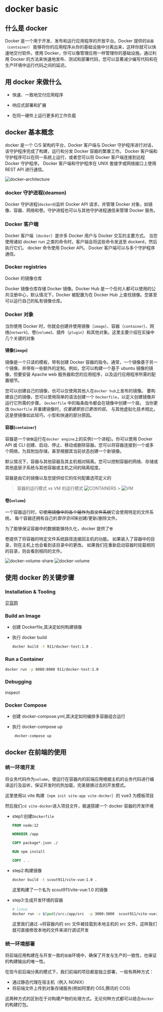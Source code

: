 # docker basic

## 什么是 docker

Docker 是一个用于开发、发布和运行应用程序的开放平台。Docker 提供的`容器（container）` 能够将你的应用程序从你的基础设施中分离出来，这样你就可以快速地交付软件。使用 Docker，你可以像管理应用一样管理你的基础设施。通过利用 Docker 的方法来快速地发布、测试和部署代码，您可以显著减少编写代码和在生产环境中运行代码之间的延迟。

## 用 docker 来做什么

- 快速、一致地交付应用程序

- 响应式部署和扩展

- 在同一硬件上运行更多的工作负载

## docker 基本概念

docker 是一个 C/S 架构的平台，Docker 客户端与 Docker 守护程序进行对话，该守护程序完成了构建，运行和分发 Docker 容器的繁重工作。 Docker 客户端和守护程序可以在同一系统上运行，或者您可以将 Docker 客户端连接到远程 Docker 守护程序。 Docker 客户端和守护程序在 UNIX 套接字或网络接口上使用 REST API 进行通信。

![docker-architecture](https://docs.docker.com/engine/images/architecture.svg)

### docker 守护进程(deamon)

Docker 守护进程(`dockerd`)监听 Docker API 请求，并管理 Docker 对象，如镜像、容器、网络和卷。守护进程也可以与其他守护进程通信来管理 Docker 服务。

### Docker 客户端

Docker 客户端（`docker`）是许多 Docker 用户与 Docker 交互的主要方式。 当您使用诸如 docker run 之类的命令时，客户端会将这些命令发送至 dockerd，然后执行它们。 docker 命令使用 Docker API。 Docker 客户端可以与多个守护程序通信。

### Docker registries

Docker 的镜像仓库

Docker 镜像仓库存储 Docker 镜像。Docker Hub 是一个任何人都可以使用的公共注册中心，默认情况下，Docker 被配置为在 Docker Hub 上查找镜像。您甚至可以运行自己的私有镜像仓库。

### Docker 对象

当你使用 Docker 时，你就会创建并使用镜像（`image`）、容器（`container`）、网络(`network`)、卷(`volume`)、插件（`plugin`）和其他对象。这里主要介绍在实操中几个关键的对象

#### 镜像(`image`)

镜像是一个只读的模板，带有创建 Docker 容器的指令。通常，一个镜像基于另一个镜像，并带有一些额外的定制。例如，您可以构建一个基于 ubuntu 镜像的镜像，但要安装 Apache web 服务器和您的应用程序，以及运行应用程序所需的配置细节。

您可以创建自己的镜像，也可以仅使用其他人在`docker hub`上发布的镜像。 要构建自己的镜像，您可以使用简单的语法创建一个 `Dockerfile`，以定义创建镜像并运行它所需的步骤。 `Dockerfile` 中的每条指令都会在镜像中创建一个层。 当你更改 `Dockerfile` 并重建镜像时，_仅重建那些已更改的层_。 与其他虚拟化技术相比，这是使镜像如此轻巧，小型和快速的部分原因。

#### 容器(`container`)

容器是一个`镜像`运行在`docker engine`上的实例(一个进程)。你可以使用 Docker API 或 CLI 创建、启动、停止、移动或删除容器。您可以将容器连接到一个或多个网络，为其附加存储，甚至根据其当前状态创建一个新镜像。

默认情况下，容器与其他容器及其主机相对隔离。您可以控制容器的网络、存储或其他底层子系统与其他容器或主机之间的隔离程度。

容器是由它的镜像以及您提供给它的任何配置选项定义的

> 容器的运行模式 vs VM 的运行模式
> ![CONTAINERS](https://www.docker.com/sites/default/files/d8/2018-11/docker-containerized-appliction-blue-border_2.png) > ![VM](https://www.docker.com/sites/default/files/d8/2018-11/container-vm-whatcontainer_2.png)

#### 卷(`volume`)

一个容器运行时，~~它使用镜像中的各个层作为其文件系统~~它会使用特定的文件系统。 每个容器还拥有自己的*暂存空间*来创建/更新/删除文件。

为了能够保证容器中的数据能够持久化，docker 提供了`卷`

卷提供了将容器的特定文件系统路径连接回主机的功能。 如果装入了容器中的目录，则在主机上也会看到该目录中的更改。 如果我们在重新启动容器时挂载相同的目录，则会看到相同的文件。

![docker-volume-share](https://docs.docker.com/storage/images/volumes-shared-storage.svg)
![docker-volume](https://steve911.oss-cn-shanghai.aliyuncs.com/image/docker-volume.png)

## 使用 docker 的关键步骤

### Installation & Tooling

[见官网](https://docs.docker.com/get-docker/)

### Build an Image

- 创建 Dockerfile,其决定如何构建镜像
- 执行 docker build

  ```sh
  docker build -t 911/docker-test:1.0 .
  ```

### Run a Container

```sh
docker run -p 8080:8080 911/docker-test:1.0
```

### Debugging

inspect

### Docker Compose

- 创建 docker-compose.yml,其决定如何编排多容器组合运行
- 执行 docker-compose up

  ```sh
   docker-compose up
  ```

## docker 在前端的使用

### 统一环境开发

将业务代码作为`volume`，使运行在容器内的前端应用根据主机的业务代码进行编译运行及监听，保证开发时的热加载，完美替换过去的开发模式。

这里使用以 vite 构建（`npm init vite-app vite-docker`）的 vue3 为模板项目

然后我们`cd vite-docker`进入项目文件，极速搭建一个 docker 容器的开发环境

- step1:创建`Dockerfile`

  ```Dockerfile
  FROM node:12

  WORKDIR /app

  COPY package*.json ./

  RUN npm install

  COPY . .
  ```

- step2:构建镜像

  ```sh
  docker build -t scout911/vite-vue:1.0 .
  ```

  这里构建了一个名为 scout911/vite-vue:1.0 的镜像

- step3:生成开发环境的容器

  ```sh
  # linux
  docker run -v $(pwd)/src:/app/src  -p 3000:3000  scout911/vite-vue:1.0  npm run dev
  ```

  这里我们通过`-v`将容器内的 src 文件被挂载到本地主机的 src 文件，这样我们就可直接修改本地的文件来进行调试开发

### 统一环境部署

将前端应用构建在与开发一致的`容器`环境中，确保了开发与生产的一致性，也保证的构建输出的唯一性。

在现今前后端分离的模式下，我们前端的项目都是独立部署，一般有两种方式：

- 通过静态代理在宿主机（例入 NGNIX）
- 将前端文件上传到对象存储服务(例如阿里的 OSS,腾讯的 COS)

这两种方式的区别在于对构建产物的处理方式。无论何种方式都可以结合`docker`的构建打包。
